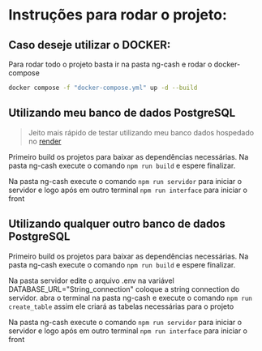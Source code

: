 # Instruções para rodar o projeto:

## Caso deseje utilizar o DOCKER:

Para rodar todo o projeto basta ir na pasta ng-cash e rodar o docker-compose

```sh
docker compose -f "docker-compose.yml" up -d --build
```

## Utilizando meu banco de dados PostgreSQL

> Jeito mais rápido de testar utilizando meu banco dados hospedado no [render](https://render.com/)

Primeiro build os projetos para baixar as dependências necessárias. Na pasta ng-cash execute o comando `npm run build` e espere finalizar.

Na pasta ng-cash execute o comando `npm run servidor` para iniciar o servidor e logo após em outro terminal `npm run interface` para iniciar o front

## Utilizando qualquer outro banco de dados PostgreSQL

Primeiro build os projetos para baixar as dependências necessárias. Na pasta ng-cash execute o comando `npm run build` e espere finalizar.

Na pasta servidor edite o arquivo .env na variável DATABASE_URL="String_connection" coloque a string connection do servidor. abra o terminal na pasta ng-cash e execute o comando `npm run create_table` assim ele criará as tabelas necessárias para o projeto

Na pasta ng-cash execute o comando `npm run servidor` para iniciar o servidor e logo após em outro terminal `npm run interface` para iniciar o front
